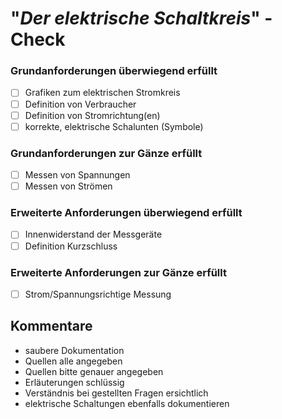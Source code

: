 

# "*Der elektrische Schaltkreis*" - Check

### Grundanforderungen **überwiegend erfüllt**

- [ ] Grafiken zum elektrischen Stromkreis
- [ ] Definition von Verbraucher
- [ ] Definition von Stromrichtung(en)
- [ ] korrekte, elektrische Schalunten (Symbole)

### Grundanforderungen **zur Gänze erfüllt**

- [ ] Messen von Spannungen
- [ ] Messen von Strömen

### Erweiterte Anforderungen **überwiegend erfüllt**

- [ ] Innenwiderstand der Messgeräte
- [ ] Definition Kurzschluss

### Erweiterte Anforderungen **zur Gänze erfüllt**

- [ ] Strom/Spannungsrichtige Messung

## Kommentare
- saubere Dokumentation
- Quellen alle angegeben
- Quellen bitte genauer angegeben
- Erläuterungen schlüssig
- Verständnis bei gestellten Fragen ersichtlich
- elektrische Schaltungen ebenfalls dokumentieren

